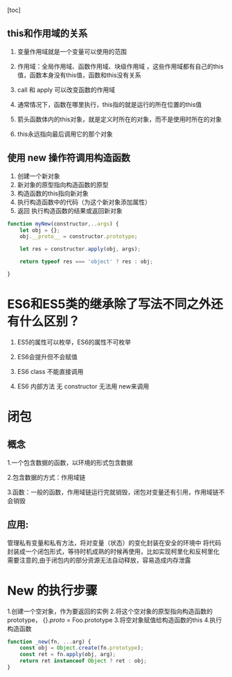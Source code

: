 [toc]
## this和作用域的关系

1. 变量作用域就是一个变量可以使用的范围

2. 作用域：全局作用域、函数作用域、块级作用域 ，这些作用域都有自己的this值，函数本身没有this值，函数和this没有关系

3. call 和 apply 可以改变函数的作用域

4. 通常情况下，函数在哪里执行，this指的就是运行的所在位置的this值

5. 箭头函数体内的this对象，就是定义时所在的对象，而不是使用时所在的对象

6. this永远指向最后调用它的那个对象


## 使用 new 操作符调用构造函数

1. 创建一个新对象
2. 新对象的原型指向构造函数的原型
3. 构造函数的this指向新对象
4. 执行构造函数中的代码（为这个新对象添加属性）
5. 返回 执行构造函数的结果或返回新对象

```javascript
function myNew(constructor,..args) {
    let obj = {};
    obj.__proto__ = constructor.prototype;

    let res = constructor.apply(obj, args);

    return typeof res === 'object' ? res : obj;

}
```

# ES6和ES5类的继承除了写法不同之外还有什么区别？

1. ES5的属性可以枚举，ES6的属性不可枚举

2. ES6会提升但不会赋值

3. ES6 class 不能直接调用

4. ES6 内部方法 无 constructor 无法用 new来调用




# 闭包

## 概念

1.一个包含数据的函数，以环境的形式包含数据

2.包含数据的方式：作用域链

3.函数：一般的函数，作用域链运行完就销毁，闭包对变量还有引用，作用域链不会销毁


## 应用:

管理私有变量和私有方法，将对变量（状态）的变化封装在安全的环境中
将代码封装成一个闭包形式，等待时机成熟的时候再使用，比如实现柯里化和反柯里化
需要注意的,由于闭包内的部分资源无法自动释放，容易造成内存泄露

# New 的执行步骤

1.创建一个空对象，作为要返回的实例
2.将这个空对象的原型指向构造函数的prototype， {}._proto_ = Foo.prototype
3.将空对象赋值给构造函数的this
4.执行构造函数

``` js
function _new(fn, ...arg) {
    const obj = Object.create(fn.prototype);
    const ret = fn.apply(obj, arg);
    return ret instanceof Object ? ret : obj;
}

```



